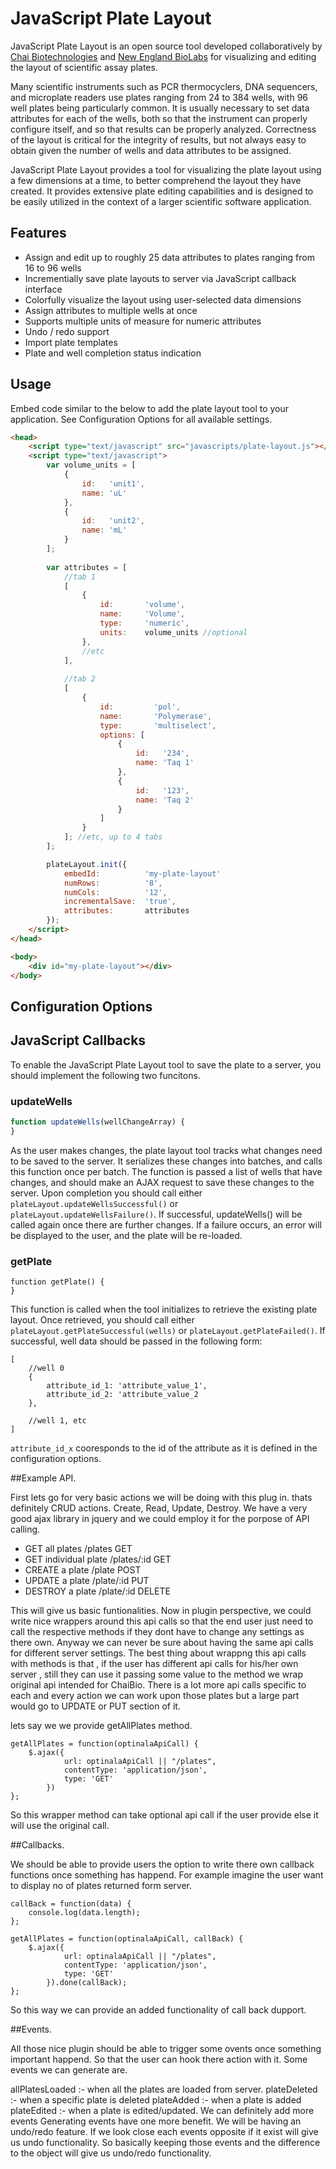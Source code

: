 # JavaScript Plate Layout
JavaScript Plate Layout is an open source tool developed collaboratively by [Chai Biotechnologies](www.chaibio.com) and [New England BioLabs](www.neb.com) for visualizing and editing the layout of scientific assay plates.

Many scientific instruments such as PCR thermocyclers, DNA sequencers, and microplate readers use plates ranging from 24 to 384 wells, with 96 well plates being particularly common. It is usually necessary to set data attributes for each of the wells, both so that the instrument can properly configure itself, and so that results can be properly analyzed. Correctness of the layout is critical for the integrity of results, but not always easy to obtain given the number of wells and data attributes to be assigned.

JavaScript Plate Layout provides a tool for visualizing the plate layout using a few dimensions at a time, to better comprehend the layout they have created. It provides extensive plate editing capabilities and is designed to be easily utilized in the context of a larger scientific software application.

## Features
* Assign and edit up to roughly 25 data attributes to plates ranging from 16 to 96 wells
* Incrementially save plate layouts to server via JavaScript callback interface
* Colorfully visualize the layout using user-selected data dimensions
* Assign attributes to multiple wells at once
* Supports multiple units of measure for numeric attributes
* Undo / redo support
* Import plate templates
* Plate and well completion status indication

## Usage
Embed code similar to the below to add the plate layout tool to your application. See Configuration Options for all available settings.

```html
<head>
	<script type="text/javascript" src="javascripts/plate-layout.js"></script>
	<script type="text/javascript">
		var volume_units = [
			{
				id:   'unit1',
				name: 'uL'
			},
			{
				id:   'unit2',
				name: 'mL'
			}
		];
		
		var attributes = [
			//tab 1
			[
				{
					id:       'volume',
					name:     'Volume',
					type:     'numeric',
					units:    volume_units //optional
				},
				//etc
			],
	
			//tab 2
			[
				{
					id:         'pol',
					name:       'Polymerase',
					type:       'multiselect',
					options: [
						{
							id:   '234',
							name: 'Taq 1'
						},
						{
							id:   '123',
							name: 'Taq 2'
						}
					]
				}
			]; //etc, up to 4 tabs
		];

		plateLayout.init({
			embedId:          'my-plate-layout'
			numRows:          '8',
			numCols:          '12',
			incrementalSave:  'true',
			attributes:       attributes
		});
	</script>
</head>

<body>    
    <div id="my-plate-layout"></div>
</body>
```

## Configuration Options

## JavaScript Callbacks
To enable the JavaScript Plate Layout tool to save the plate to a server, you should implement the following two funcitons.

### updateWells
```javascript
function updateWells(wellChangeArray) {
}
```
As the user makes changes, the plate layout tool tracks what changes need to be saved to the server. It serializes these changes into batches, and calls this function once per batch. The
function is passed a list of wells that have changes, and should make an AJAX request to save these changes to the server. Upon completion you should call either `plateLayout.updateWellsSuccessful()` or `plateLayout.updateWellsFailure()`. If successful, updateWells() will be called again once there are further changes. If a failure occurs, an error will be displayed to the user, and the plate will be re-loaded.

### getPlate
```
function getPlate() {
}
```
This function is called when the tool initializes to retrieve the existing plate layout. Once retrieved, you should call either `plateLayout.getPlateSuccessful(wells)` or `plateLayout.getPlateFailed()`. If successful, well data should be passed in the following form:

```
[
	//well 0
	{
		attribute_id_1: 'attribute_value_1',
		attribute_id_2: 'attribute_value_2
	},
	
	//well 1, etc
]
```
`attribute_id_x` cooresponds to the id of the attribute as it is defined in the configuration options.

##Example API.

First lets go for very basic actions we will be doing with this plug in. thats definitely CRUD actions. Create, Read, Update, Destroy. We have a very good ajax library in jquery and we could employ it for the porpose of API calling.

* GET all plates 					/plates					GET
* GET individual plate			/plates/:id				GET
* CREATE a plate					/plate					POST
* UPDATE a plate					/plate/:id				PUT
* DESTROY a plate					/plate/:id				DELETE

This will give us basic funtionalities. Now in plugin perspective, we could write nice wrappers around this api calls so that the end user just need to call the respective methods if they dont have to change any settings as there own. Anyway we can never be sure about having the same api calls for different server settings. The best thing about wrappng this api calls with methods is that , if the user has different api calls for his/her own server , still they can use it passing some value to the method we wrap original api intended for ChaiBio. There is a lot more api calls specific to each and every action we can work upon those plates but a large part would go to UPDATE or PUT section of it.

lets say we we provide getAllPlates method.
```
getAllPlates = function(optinalaApiCall) {
	$.ajax({
			url: optinalaApiCall || "/plates",
			contentType: 'application/json',
			type: 'GET'
		})
};
```
So this wrapper method can take optional api call if the user provide else it will use the original call.

##Callbacks.

We should be able to provide users the option to write there own callback functions once something has happend. For example imagine the user want to display no of plates returned form server.
```
callBack = function(data) {
	console.log(data.length);
};

getAllPlates = function(optinalaApiCall, callBack) {
	$.ajax({
			url: optinalaApiCall || "/plates",
			contentType: 'application/json',
			type: 'GET'
		}).done(callBack);
};
```
So this way we can provide an added functionality of call back dupport.

##Events.

All those nice plugin should be able to trigger some ovents once something important happend. So that the user can hook there action with it. Some events we can generate are.

allPlatesLoaded :- when all the plates are loaded from server.
plateDeleted :- when a specific plate is deleted
plateAdded :- when a plate is added
plateEdited :- when a plate is edited/updated. 
We can definitely add more events
Generating events have one more benefit. We will be having an undo/redo feature. If we look close each events opposite if it exist will give us undo functionality. So basically keeping those events and the difference to the object will give us undo/redo functionality.
